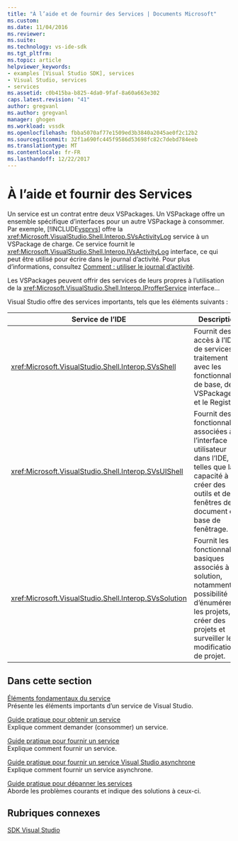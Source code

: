 ```yaml
---
title: "À l’aide et de fournir des Services | Documents Microsoft"
ms.custom: 
ms.date: 11/04/2016
ms.reviewer: 
ms.suite: 
ms.technology: vs-ide-sdk
ms.tgt_pltfrm: 
ms.topic: article
helpviewer_keywords:
- examples [Visual Studio SDK], services
- Visual Studio, services
- services
ms.assetid: c0b415ba-b825-4da0-9faf-8a60a663e302
caps.latest.revision: "41"
author: gregvanl
ms.author: gregvanl
manager: ghogen
ms.workload: vssdk
ms.openlocfilehash: fbba5070af77e1509ed3b3840a2045ae0f2c12b2
ms.sourcegitcommit: 32f1a690fc445f9586d53698fc82c7debd784eeb
ms.translationtype: MT
ms.contentlocale: fr-FR
ms.lasthandoff: 12/22/2017
---
```

# <a name="using-and-providing-services"></a>À l’aide et fournir des Services
Un service est un contrat entre deux VSPackages. Un VSPackage offre un ensemble spécifique d’interfaces pour un autre VSPackage à consommer. Par exemple, [!INCLUDE[vsprvs](../code-quality/includes/vsprvs_md.md)] offre la <xref:Microsoft.VisualStudio.Shell.Interop.SVsActivityLog> service à un VSPackage de charge. Ce service fournit le <xref:Microsoft.VisualStudio.Shell.Interop.IVsActivityLog> interface, ce qui peut être utilisé pour écrire dans le journal d’activité. Pour plus d’informations, consultez [Comment : utiliser le journal d’activité](../extensibility/how-to-use-the-activity-log.md).  
  
 Les VSPackages peuvent offrir des services de leurs propres à l’utilisation de la <xref:Microsoft.VisualStudio.Shell.Interop.IProfferService> interface...  
  
 Visual Studio offre des services importants, tels que les éléments suivants :  
  
|Service de l’IDE|Description|  
|-----------------|-----------------|  
|<xref:Microsoft.VisualStudio.Shell.Interop.SVsShell>|Fournit des accès à l’IDE de services de traitement avec les fonctionnalités de base, des VSPackages et le Registre.|  
|<xref:Microsoft.VisualStudio.Shell.Interop.SVsUIShell>|Fournit des fonctionnalités associées à l’interface utilisateur dans l’IDE, telles que la capacité à créer des outils et des fenêtres de document et base de fenêtrage.|  
|<xref:Microsoft.VisualStudio.Shell.Interop.SVsSolution>|Fournit les fonctionnalités basiques associés à la solution, notamment la possibilité d’énumérer les projets, créer des projets et surveiller les modifications de projet.|  
  
## <a name="in-this-section"></a>Dans cette section  
 [Éléments fondamentaux du service](../extensibility/internals/service-essentials.md)  
 Présente les éléments importants d’un service de Visual Studio.  
  
 [Guide pratique pour obtenir un service](../extensibility/how-to-get-a-service.md)  
 Explique comment demander (consommer) un service.  
  
 [Guide pratique pour fournir un service](../extensibility/how-to-provide-a-service.md)  
 Explique comment fournir un service.  
  
 [Guide pratique pour fournir un service Visual Studio asynchrone](../extensibility/how-to-provide-an-asynchronous-visual-studio-service.md)  
 Explique comment fournir un service asynchrone.  
  
 [Guide pratique pour dépanner les services](../extensibility/how-to-troubleshoot-services.md)  
 Aborde les problèmes courants et indique des solutions à ceux-ci.  
  
## <a name="related-sections"></a>Rubriques connexes  
 [SDK Visual Studio](../extensibility/visual-studio-sdk.md)
